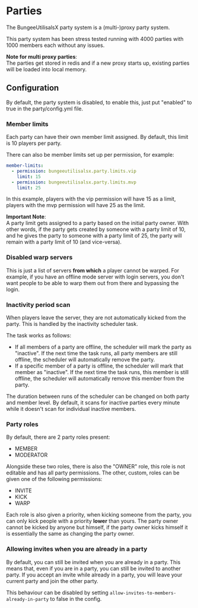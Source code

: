 # Parties
The BungeeUtilisalsX party system is a (multi-)proxy party system.

This party system has been stress tested running with 4000 parties with 1000 members each without any issues.

**Note for multi proxy parties**: <br/>
The parties get stored in redis and if a new proxy starts up, existing parties will be loaded into local memory.

## Configuration
By default, the party system is disabled, to enable this, just put "enabled" to true in the party/config.yml file.

### Member limits
Each party can have their own member limit assigned. By default, this limit is 10 players per party.

There can also be member limits set up per permission, for example:
```yaml
member-limits:
  - permission: bungeeutilisalsx.party.limits.vip
    limit: 15
  - permission: bungeeutilisalsx.party.limits.mvp
    limit: 25
```
In this example, players with the vip permission will have 15 as a limit, players with the mvp permission will have 25 as the limit.

**Important Note**: <br/>
A party limit gets assigned to a party based on the initial party owner.
With other words, if the party gets created by someone with a party limit of 10, and he gives the party to someone with a party limit of 25,
the party will remain with a party limit of 10 (and vice-versa).

### Disabled warp servers
This is just a list of servers **from which** a player cannot be warped.
For example, if you have an offline mode server with login servers, you don't want people to be able to warp them out from there and bypassing the login.

### Inactivity period scan
When players leave the server, they are not automatically kicked from the party. This is handled by the inactivity scheduler task.

The task works as follows:
- If all members of a party are offline, the scheduler will mark the party as "inactive".
If the next time the task runs, all party members are still offline, the scheduler will automatically remove the party.
- If a specific member of a party is offline, the scheduler will mark that member as "inactive".
If the next time the task runs, this member is still offline, the scheduler will automatically remove this member from the party.

The duration between runs of the scheduler can be changed on both party and member level.
By default, it scans for inactive parties every minute while it doesn't scan for individual inactive members.

### Party roles
By default, there are 2 party roles present:
- MEMBER
- MODERATOR

Alongside these two roles, there is also the "OWNER" role, this role is not editable and has all party permissions.
The other, custom, roles can be given one of the following permissions:
- INVITE
- KICK
- WARP

Each role is also given a priority, when kicking someone from the party, you can only kick people with a priority **lower** than yours.
The party owner cannot be kicked by anyone but himself, if the party owner kicks himself it is essentially the same as changing the party owner.

### Allowing invites when you are already in a party
By default, you can still be invited when you are already in a party.
This means that, even if you are in a party, you can still be invited to another party.
If you accept an invite while already in a party, you will leave your current party and join the other party.

This behaviour can be disabled by setting `allow-invites-to-members-already-in-party` to false in the config.